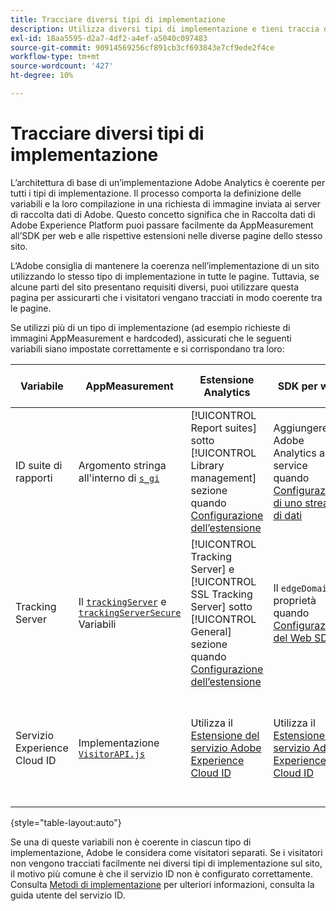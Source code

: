 ```yaml
---
title: Tracciare diversi tipi di implementazione
description: Utilizza diversi tipi di implementazione e tieni traccia dei visitatori tra di loro in modo semplice.
exl-id: 18aa5595-d2a7-4df2-a4ef-a5040c097483
source-git-commit: 90914569256cf891cb3cf693843e7cf9ede2f4ce
workflow-type: tm+mt
source-wordcount: '427'
ht-degree: 10%

---
```


# Tracciare diversi tipi di implementazione

L’architettura di base di un’implementazione Adobe Analytics è coerente per tutti i tipi di implementazione. Il processo comporta la definizione delle variabili e la loro compilazione in una richiesta di immagine inviata ai server di raccolta dati di Adobe. Questo concetto significa che in Raccolta dati di Adobe Experience Platform puoi passare facilmente da AppMeasurement all’SDK per web e alle rispettive estensioni nelle diverse pagine dello stesso sito.

L’Adobe consiglia di mantenere la coerenza nell’implementazione di un sito utilizzando lo stesso tipo di implementazione in tutte le pagine. Tuttavia, se alcune parti del sito presentano requisiti diversi, puoi utilizzare questa pagina per assicurarti che i visitatori vengano tracciati in modo coerente tra le pagine.

Se utilizzi più di un tipo di implementazione (ad esempio richieste di immagini AppMeasurement e hardcoded), assicurati che le seguenti variabili siano impostate correttamente e si corrispondano tra loro:

| Variabile | AppMeasurement | Estensione Analytics | SDK per web | Estensione Web SDK | Richiesta immagine hardcoded |
| --- | --- | --- | --- | --- | --- |
| ID suite di rapporti | Argomento stringa all&#39;interno di [`s_gi`](../vars/functions/s-gi.md) | [!UICONTROL Report suites] sotto [!UICONTROL Library management] sezione quando [Configurazione dell’estensione](https://experienceleague.adobe.com/docs/experience-platform/tags/extensions/client/analytics/overview.html) | Aggiungere Adobe Analytics as a service quando [Configurazione di uno stream di dati](https://experienceleague.adobe.com/docs/experience-platform/edge/datastreams/configure.html) | Aggiungere Adobe Analytics as a service quando [Configurazione di uno stream di dati](https://experienceleague.adobe.com/docs/experience-platform/edge/datastreams/configure.html) | Parte dell’URL `pathname` (dopo `/b/ss/`) |
| Tracking Server | Il [`trackingServer`](../vars/config-vars/trackingserver.md) e [`trackingServerSecure`](../vars/config-vars/trackingserversecure.md) Variabili | [!UICONTROL Tracking Server] e [!UICONTROL SSL Tracking Server] sotto [!UICONTROL General] sezione quando [Configurazione dell’estensione](https://experienceleague.adobe.com/docs/experience-platform/tags/extensions/client/analytics/overview.html) | Il `edgeDomain` proprietà quando [Configurazione del Web SDK](https://experienceleague.adobe.com/docs/experience-platform/edge/fundamentals/configuring-the-sdk.html?lang=it) | Il [!UICONTROL Edge Domain] quando [Configurazione dell’estensione](https://experienceleague.adobe.com/docs/experience-platform/edge/extension/web-sdk-extension-configuration.html?lang=it) | Il `hostname` dell’URL della richiesta di immagine |
| Servizio Experience Cloud ID | Implementazione [`VisitorAPI.js`](https://experienceleague.adobe.com/docs/id-service/using/implementation/setup-analytics.html?lang=it) | Utilizza il [Estensione del servizio Adobe Experience Cloud ID](https://experienceleague.adobe.com/docs/experience-platform/tags/extensions/client/id-service/overview.html) | Utilizza il [Estensione del servizio Adobe Experience Cloud ID](https://experienceleague.adobe.com/docs/experience-platform/tags/extensions/client/id-service/overview.html) | Utilizza il [Estensione del servizio Adobe Experience Cloud ID](https://experienceleague.adobe.com/docs/experience-platform/tags/extensions/client/id-service/overview.html) | Crea un [chiamata separata ai server del servizio ID](https://experienceleague.adobe.com/docs/id-service/using/implementation/direct-integration.html) per ottenere l’ID desiderato |

{style="table-layout:auto"}

Se una di queste variabili non è coerente in ciascun tipo di implementazione, Adobe le considera come visitatori separati. Se i visitatori non vengono tracciati facilmente nei diversi tipi di implementazione sul sito, il motivo più comune è che il servizio ID non è configurato correttamente. Consulta [Metodi di implementazione](https://experienceleague.adobe.com/docs/id-service/using/implementation/implementation-methods.html) per ulteriori informazioni, consulta la guida utente del servizio ID.
